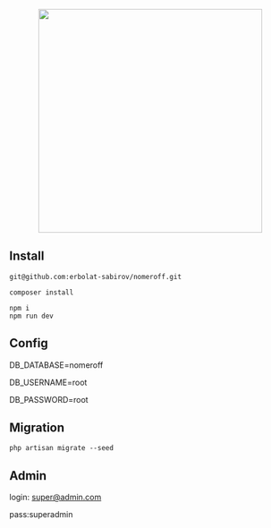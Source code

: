 <p align="center"><a href="https://laravel.com" target="_blank"><img src="https://raw.githubusercontent.com/laravel/art/master/logo-lockup/5%20SVG/2%20CMYK/1%20Full%20Color/laravel-logolockup-cmyk-red.svg" width="400"></a></p>



## Install
```
git@github.com:erbolat-sabirov/nomeroff.git

composer install

npm i
npm run dev
```
## Config

DB_DATABASE=nomeroff

DB_USERNAME=root

DB_PASSWORD=root

## Migration

```
php artisan migrate --seed
```

## Admin
login: super@admin.com

pass:superadmin 
